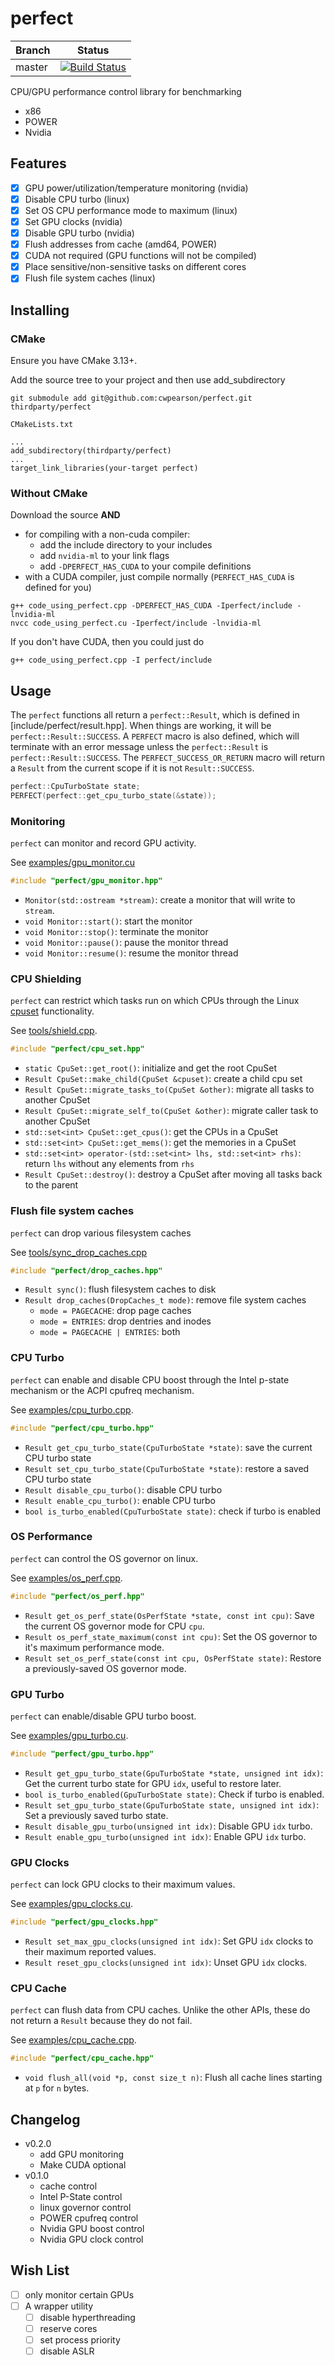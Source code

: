 # perfect

| Branch | Status |
|-|-|
| master |[![Build Status](https://img.shields.io/endpoint.svg?url=https%3A%2F%2Factions-badge.atrox.dev%2Fcwpearson%2Fperfect%2Fbadge%3Fref%3Dmaster&style=flat)](https://actions-badge.atrox.dev/cwpearson/perfect/goto?ref=master)|

CPU/GPU performance control library for benchmarking
* x86
* POWER
* Nvidia

## Features

- [x] GPU power/utilization/temperature monitoring (nvidia)
- [x] Disable CPU turbo (linux)
- [x] Set OS CPU performance mode to maximum (linux)
- [x] Set GPU clocks (nvidia)
- [x] Disable GPU turbo (nvidia)
- [x] Flush addresses from cache (amd64, POWER)
- [x] CUDA not required (GPU functions will not be compiled)
- [x] Place sensitive/non-sensitive tasks on different cores
- [x] Flush file system caches (linux)

## Installing

### CMake 

Ensure you have CMake 3.13+.

Add the source tree to your project and then use add_subdirectory

```
git submodule add git@github.com:cwpearson/perfect.git thirdparty/perfect
```

`CMakeLists.txt`
```
...
add_subdirectory(thirdparty/perfect)
...
target_link_libraries(your-target perfect)
```

### Without CMake 
Download the source **AND**
* for compiling with a non-cuda compiler:
    * add the include directory to your includes
    * add `nvidia-ml` to your link flags
    * add `-DPERFECT_HAS_CUDA` to your compile definitions
* with a CUDA compiler, just compile normally (`PERFECT_HAS_CUDA` is defined for you)

```
g++ code_using_perfect.cpp -DPERFECT_HAS_CUDA -Iperfect/include -lnvidia-ml 
nvcc code_using_perfect.cu -Iperfect/include -lnvidia-ml
```

If you don't have CUDA, then you could just do
```
g++ code_using_perfect.cpp -I perfect/include
```

## Usage

The `perfect` functions all return a `perfect::Result`, which is defined in [include/perfect/result.hpp].
When things are working, it will be `perfect::Result::SUCCESS`.
A `PERFECT` macro is also defined, which will terminate with an error message unless the `perfect::Result` is `perfect::Result::SUCCESS`.
The `PERFECT_SUCCESS_OR_RETURN` macro will return a `Result` from the current scope if it is not `Result::SUCCESS`.

```c++
perfect::CpuTurboState state;
PERFECT(perfect::get_cpu_turbo_state(&state));
```

### Monitoring

`perfect` can monitor and record GPU activity.

See [examples/gpu_monitor.cu](examples/gpu_monitor.cu)

```c++
#include "perfect/gpu_monitor.hpp"
```

* `Monitor(std::ostream *stream)`: create a monitor that will write to `stream`.
* `void Monitor::start()`: start the monitor
* `void Monitor::stop()`: terminate the monitor
* `void Monitor::pause()`: pause the monitor thread
* `void Monitor::resume()`: resume the monitor thread

### CPU Shielding

`perfect` can restrict which tasks run on which CPUs through the Linux [cpuset](http://man7.org/linux/man-pages/man7/cpuset.7.html) functionality.

See [tools/shield.cpp](tools/shield.cpp).

```c++
#include "perfect/cpu_set.hpp"
```

* `static CpuSet::get_root()`: initialize and get the root CpuSet
* `Result CpuSet::make_child(CpuSet &cpuset)`: create a child cpu set
* `Result CpuSet::migrate_tasks_to(CpuSet &other)`: migrate all tasks to another CpuSet
* `Result CpuSet::migrate_self_to(CpuSet &other)`: migrate caller task to another CpuSet
* `std::set<int> CpuSet::get_cpus()`: get the CPUs in a CpuSet
* `std::set<int> CpuSet::get_mems()`: get the memories in a CpuSet
* `std::set<int> operator-(std::set<int> lhs, std::set<int> rhs)`: return `lhs` without any elements from `rhs`
* `Result CpuSet::destroy()`: destroy a CpuSet after moving all tasks back to the parent

### Flush file system caches

`perfect` can drop various filesystem caches

See [tools/sync_drop_caches.cpp](tools/sync_drop_caches.cpp)

```c++
#include "perfect/drop_caches.hpp"
```

* `Result sync()`: flush filesystem caches to disk
* `Result drop_caches(DropCaches_t mode)`: remove file system caches
  * `mode = PAGECACHE`: drop page caches
  * `mode = ENTRIES`: drop dentries and inodes
  * `mode = PAGECACHE | ENTRIES`: both

### CPU Turbo

`perfect` can enable and disable CPU boost through the Intel p-state mechanism or the ACPI cpufreq mechanism.

See [examples/cpu_turbo.cpp](examples/cpu_turbo.cpp).


```c++
#include "perfect/cpu_turbo.hpp"
```

* `Result get_cpu_turbo_state(CpuTurboState *state)`: save the current CPU turbo state
* `Result set_cpu_turbo_state(CpuTurboState *state)`: restore a saved CPU turbo state
* `Result disable_cpu_turbo()`: disable CPU turbo
* `Result enable_cpu_turbo()`: enable CPU turbo
* `bool is_turbo_enabled(CpuTurboState state)`: check if turbo is enabled

### OS Performance

`perfect` can control the OS governor on linux.

See [examples/os_perf.cpp](examples/os_perf.cpp).

```c++
#include "perfect/os_perf.hpp"
```

* `Result get_os_perf_state(OsPerfState *state, const int cpu)`: Save the current OS governor mode for CPU `cpu`.
* `Result os_perf_state_maximum(const int cpu)`: Set the OS governor to it's maximum performance mode.
* `Result set_os_perf_state(const int cpu, OsPerfState state)`: Restore a previously-saved OS governor mode.

### GPU Turbo

`perfect` can enable/disable GPU turbo boost.

See [examples/gpu_turbo.cu](examples/gpu_turbo.cu).

```c++
#include "perfect/gpu_turbo.hpp"
```

* `Result get_gpu_turbo_state(GpuTurboState *state, unsigned int idx)`: Get the current turbo state for GPU `idx`, useful to restore later.
* `bool is_turbo_enabled(GpuTurboState state)`: Check if turbo is enabled.
* `Result set_gpu_turbo_state(GpuTurboState state, unsigned int idx)`: Set a previously saved turbo state.
* `Result disable_gpu_turbo(unsigned int idx)`: Disable GPU `idx` turbo.
* `Result enable_gpu_turbo(unsigned int idx)`: Enable GPU `idx` turbo.

### GPU Clocks

`perfect` can lock GPU clocks to their maximum values.

See [examples/gpu_clocks.cu](examples/gpu_clocks.cu).

```c++
#include "perfect/gpu_clocks.hpp"
```

* `Result set_max_gpu_clocks(unsigned int idx)`: Set GPU `idx` clocks to their maximum reported values.
* `Result reset_gpu_clocks(unsigned int idx)`: Unset GPU `idx` clocks.

### CPU Cache

`perfect` can flush data from CPU caches. Unlike the other APIs, these do not return a `Result` because they do not fail.

See [examples/cpu_cache.cpp](examples/cpu_cache.cpp).

```c++
#include "perfect/cpu_cache.hpp"
```

* `void flush_all(void *p, const size_t n)`: Flush all cache lines starting at `p` for `n` bytes.

## Changelog

* v0.2.0
    * add GPU monitoring
    * Make CUDA optional
* v0.1.0
    * cache control
    * Intel P-State control
    * linux governor control
    * POWER cpufreq control
    * Nvidia GPU boost control
    * Nvidia GPU clock control

## Wish List

- [ ] only monitor certain GPUs
- [ ] A wrapper utility
    - [ ] disable hyperthreading
    - [ ] reserve cores 
    - [ ] set process priority
    - [ ] disable ASLR